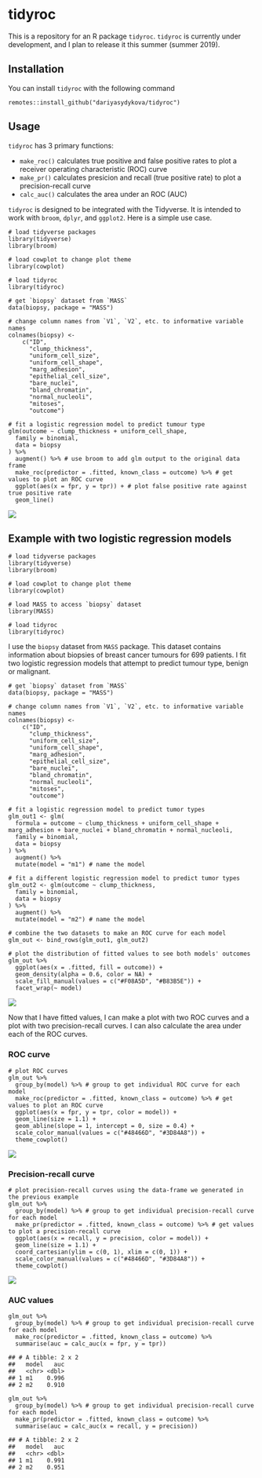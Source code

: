 tidyroc
=======

This is a repository for an R package `tidyroc`. `tidyroc` is currently
under development, and I plan to release it this summer (summer 2019).

Installation
------------

You can install `tidyroc` with the following command

    remotes::install_github("dariyasydykova/tidyroc")

Usage
-----

`tidyroc` has 3 primary functions:

-   `make_roc()` calculates true positive and false positive rates to
    plot a receiver operating characteristic (ROC) curve
-   `make_pr()` calculates presicion and recall (true positive rate) to
    plot a precision-recall curve  
-   `calc_auc()` calculates the area under an ROC (AUC)

`tidyroc` is designed to be integrated with the Tidyverse. It is
intended to work with `broom`, `dplyr`, and `ggplot2`. Here is a simple
use case.

    # load tidyverse packages
    library(tidyverse)
    library(broom)

    # load cowplot to change plot theme
    library(cowplot)

    # load tidyroc
    library(tidyroc)

    # get `biopsy` dataset from `MASS`
    data(biopsy, package = "MASS")

    # change column names from `V1`, `V2`, etc. to informative variable names
    colnames(biopsy) <- 
        c("ID",
          "clump_thickness",
          "uniform_cell_size",
          "uniform_cell_shape",
          "marg_adhesion",
          "epithelial_cell_size",
          "bare_nuclei",
          "bland_chromatin",
          "normal_nucleoli",
          "mitoses",
          "outcome")

    # fit a logistic regression model to predict tumour type
    glm(outcome ~ clump_thickness + uniform_cell_shape, 
      family = binomial,
      data = biopsy
    ) %>%
      augment() %>% # use broom to add glm output to the original data frame
      make_roc(predictor = .fitted, known_class = outcome) %>% # get values to plot an ROC curve
      ggplot(aes(x = fpr, y = tpr)) + # plot false positive rate against true positive rate
      geom_line()

![](figures/unnamed-chunk-2-1.png)

Example with two logistic regression models
-------------------------------------------

    # load tidyverse packages
    library(tidyverse)
    library(broom)

    # load cowplot to change plot theme
    library(cowplot)

    # load MASS to access `biopsy` dataset
    library(MASS)

    # load tidyroc
    library(tidyroc)

I use the `biopsy` dataset from `MASS` package. This dataset contains
information about biopsies of breast cancer tumours for 699 patients. I
fit two logistic regression models that attempt to predict tumour type,
benign or malignant.

    # get `biopsy` dataset from `MASS`
    data(biopsy, package = "MASS")

    # change column names from `V1`, `V2`, etc. to informative variable names
    colnames(biopsy) <- 
        c("ID",
          "clump_thickness",
          "uniform_cell_size",
          "uniform_cell_shape",
          "marg_adhesion",
          "epithelial_cell_size",
          "bare_nuclei",
          "bland_chromatin",
          "normal_nucleoli",
          "mitoses",
          "outcome")

    # fit a logistic regression model to predict tumor types
    glm_out1 <- glm(
      formula = outcome ~ clump_thickness + uniform_cell_shape + marg_adhesion + bare_nuclei + bland_chromatin + normal_nucleoli,
      family = binomial,
      data = biopsy
    ) %>%
      augment() %>%
      mutate(model = "m1") # name the model

    # fit a different logistic regression model to predict tumor types
    glm_out2 <- glm(outcome ~ clump_thickness,
      family = binomial,
      data = biopsy
    ) %>%
      augment() %>%
      mutate(model = "m2") # name the model

    # combine the two datasets to make an ROC curve for each model
    glm_out <- bind_rows(glm_out1, glm_out2)

    # plot the distribution of fitted values to see both models' outcomes
    glm_out %>%
      ggplot(aes(x = .fitted, fill = outcome)) +
      geom_density(alpha = 0.6, color = NA) +
      scale_fill_manual(values = c("#F08A5D", "#B83B5E")) +
      facet_wrap(~ model)

![](figures/unnamed-chunk-4-1.png)

Now that I have fitted values, I can make a plot with two ROC curves and
a plot with two precision-recall curves. I can also calculate the area
under each of the ROC curves.

### ROC curve

    # plot ROC curves
    glm_out %>%
      group_by(model) %>% # group to get individual ROC curve for each model
      make_roc(predictor = .fitted, known_class = outcome) %>% # get values to plot an ROC curve
      ggplot(aes(x = fpr, y = tpr, color = model)) +
      geom_line(size = 1.1) +
      geom_abline(slope = 1, intercept = 0, size = 0.4) +
      scale_color_manual(values = c("#48466D", "#3D84A8")) +
      theme_cowplot()

![](figures/unnamed-chunk-5-1.png)

### Precision-recall curve

    # plot precision-recall curves using the data-frame we generated in the previous example
    glm_out %>%
      group_by(model) %>% # group to get individual precision-recall curve for each model
      make_pr(predictor = .fitted, known_class = outcome) %>% # get values to plot a precision-recall curve
      ggplot(aes(x = recall, y = precision, color = model)) +
      geom_line(size = 1.1) +
      coord_cartesian(ylim = c(0, 1), xlim = c(0, 1)) +
      scale_color_manual(values = c("#48466D", "#3D84A8")) +
      theme_cowplot()

![](figures/unnamed-chunk-6-1.png)

### AUC values

    glm_out %>%
      group_by(model) %>% # group to get individual precision-recall curve for each model
      make_roc(predictor = .fitted, known_class = outcome) %>%
      summarise(auc = calc_auc(x = fpr, y = tpr))

    ## # A tibble: 2 x 2
    ##   model   auc
    ##   <chr> <dbl>
    ## 1 m1    0.996
    ## 2 m2    0.910

    glm_out %>%
      group_by(model) %>% # group to get individual precision-recall curve for each model
      make_pr(predictor = .fitted, known_class = outcome) %>%
      summarise(auc = calc_auc(x = recall, y = precision))

    ## # A tibble: 2 x 2
    ##   model   auc
    ##   <chr> <dbl>
    ## 1 m1    0.991
    ## 2 m2    0.951
